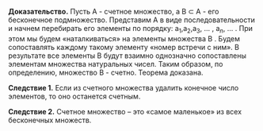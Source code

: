 **Доказательство.** Пусть A - счетное множество, а B $\subset$ A - его бесконечное подмножество. Представим A в виде последовательности и начнем перебирать его элементы по порядку: a$_1$,a$_2$,a$_3$, ... , a$_n$, ... . При этом мы будем «наталкиваться» на элементы множества B . Будем сопоставлять каждому такому элементу «номер встречи с ним». В результате все элементы B будут взаимно однозначно сопоставлены элементам множества натуральных чисел. Таким образом, по определению, множество B - счетно. Теорема доказана. 

**Следствие 1.** Если из счетного множества удалить конечное число элементов, то оно останется счетным. 

**Следствие 2.** Счетное множество – это «самое маленькое» из всех бесконечных множеств.